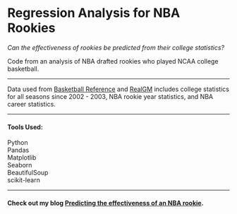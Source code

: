 # Regression Analysis for NBA Rookies
*Can the effectiveness of rookies be predicted from their college statistics?*

Code from an analysis of NBA drafted rookies who played NCAA college basketball. 

***
Data used from [Basketball Reference](https://www.basketball-reference.com/) and [RealGM](https://basketball.realgm.com/) includes college statistics for all seasons since 2002 - 2003, NBA rookie year statistics, and NBA career statistics.

***
#### Tools Used:  
Python  
Pandas  
Matplotlib  
Seaborn  
BeautifulSoup  
scikit-learn    

***

#### Check out my blog [Predicting the effectiveness of an NBA rookie](https://kennythedatascientist.weebly.com/).
